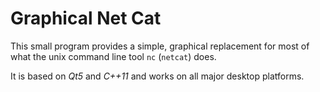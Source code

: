 
Graphical Net Cat
=================

This small program provides a simple, graphical replacement for most of what the unix command line tool `nc` (`netcat`) does.

It is based on _Qt5_ and _C++11_ and works on all major desktop platforms.
